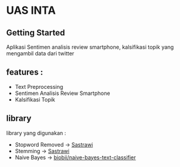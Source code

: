 # UAS INTA

## Getting Started
Aplikasi Sentimen analisis review smartphone, kalsifikasi topik yang mengambil data dari twitter

## features : 
- Text Preprocessing
- Sentimen Analisis Review Smartphone
- Kalsifikasi Topik

## library
library yang digunakan : 
- Stopword Removed -> [Sastrawi](https://github.com/sastrawi/sastrawi)
- Stemming -> [Sastrawi](https://github.com/sastrawi/sastrawi)
- Naive Bayes -> [biobii/naive-bayes-text-classifier](https://github.com/biobii/naive-bayes-text-classifier)

